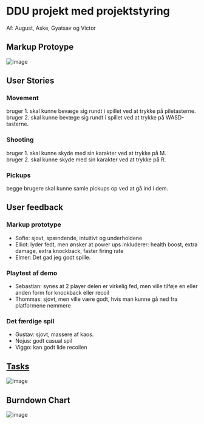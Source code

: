 # DDU projekt med projektstyring

Af: August, Aske, Gyatsav og Victor

## Markup Protoype

![image](https://github.com/user-attachments/assets/b3edfb54-a3f9-47a3-b304-bf3e54e9fdcd)

## User Stories

### Movement

bruger 1. skal kunne bevæge sig rundt i spillet ved at trykke på piletasterne.  
bruger 2. skal kunne bevæge sig rundt i spillet ved at trykke på WASD-tasterne.

### Shooting

bruger 1. skal kunne skyde med sin karakter ved at trykke på M.  
bruger 2. skal kunne skyde med sin karakter ved at trykke på R.

### Pickups

begge brugere skal kunne samle pickups op ved at gå ind i dem.

## User feedback
### Markup prototype
- Sofie: sjovt, spændende, intuitivt og underholdene
- Elliot: lyder fedt, men ønsker at power ups inkluderer: health boost, extra damage, extra knockback, faster firing rate
- Elmer: Det gad jeg godt spille.
### Playtest af demo
- Sebastian: synes at 2 player delen er virkelig fed, men ville tilføje en eller anden form for knockback eller recoil
- Thommas: sjovt, men ville være godt, hvis man kunne gå ned fra platformene nemmere
### Det færdige spil
- Gustav: sjovt, massere af kaos.
- Nojus: godt casual spil
- Viggo: kan godt lide recoilen
## [Tasks](https://github.com/users/victorDigital/projects/2)

![image](https://github.com/user-attachments/assets/1a8e92be-74b6-4259-b9ae-ea06d7b5f60c)

## Burndown Chart
![image](https://github.com/user-attachments/assets/694cf588-aafc-42d5-9979-2b22f5b6853b)

